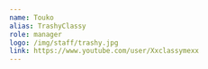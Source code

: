 ```yaml
---
name: Touko
alias: TrashyClassy
role: manager
logo: /img/staff/trashy.jpg
link: https://www.youtube.com/user/Xxclassymexx
---
```

